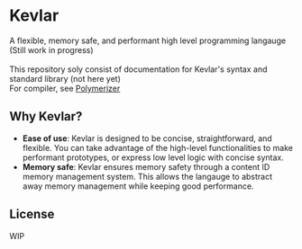 # Kevlar
A flexible, memory safe, and performant high level programming langauge \
(Still work in progress) \
\
This repository soly consist of documentation for Kevlar's syntax and standard library (not here yet) \
For compiler, see [Polymerizer](https://github.com/BlackFuffey/Polymerizer)

## Why Kevlar?
 - **Ease of use**: Kevlar is designed to be concise, straightforward, and flexible. You can take advantage of the high-level
                    functionalities to make performant prototypes, or express low level logic with concise syntax.  
 - **Memory safe**: Kevlar ensures memory safety through a content ID memory management system. This allows the langauge to
                    abstract away memory management while keeping good performance.

## License
WIP
